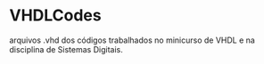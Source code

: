 # VHDLCodes
arquivos .vhd dos códigos trabalhados no minicurso de VHDL e na disciplina de Sistemas Digitais.
